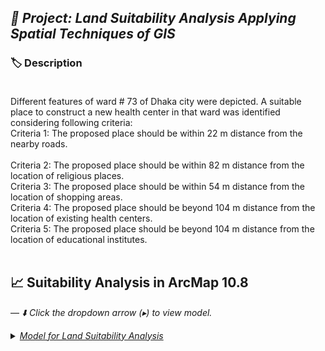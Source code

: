 ## <i>**📘 Project:** Land Suitability Analysis Applying Spatial Techniques of GIS </i> <br>

### **🏷️ Description** <br><br>
Different features of ward # 73 of Dhaka city were depicted. A suitable place to construct a new health center in that ward was identified considering following criteria: <br>
Criteria 1: The proposed place should be within 22 m distance from the nearby roads.<br>  
Criteria 2: The proposed place should be within 82 m distance from the location of religious places.<br> 
Criteria 3: The proposed place should be within 54 m distance from the location of shopping areas.<br>
Criteria 4: The proposed place should be beyond 104 m distance from the location of existing health centers. <br>
Criteria 5: The proposed place should be beyond 104 m distance from the location of educational institutes. <br>
<br>

## 📈 Suitability Analysis in ArcMap 10.8
 — <i>⬇️ Click the dropdown arrow (▸) to view model.</i>
<details>
  <summary><a href="#m"><em>Model for Land Suitability Analysis</em></a></summary>
  <p align="left">
    <img src="./Model.png" alt="Model" width="80%">
  </p>
</details>
